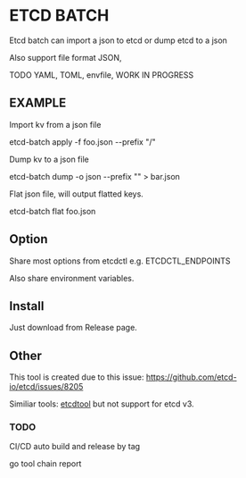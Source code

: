 # ETCD BATCH

Etcd batch can import a json to etcd or dump etcd to a json

Also support file format JSON, 

TODO YAML, TOML, envfile, WORK IN PROGRESS

## EXAMPLE

Import kv from a json file

etcd-batch apply -f foo.json --prefix "/"

Dump kv to a json file

etcd-batch dump -o json --prefix "" > bar.json

Flat json file, will output flatted keys.

etcd-batch flat foo.json

## Option

Share most options from etcdctl e.g. ETCDCTL_ENDPOINTS

Also share environment variables.


## Install

Just download from Release page.

## Other

This tool is created due to this issue: https://github.com/etcd-io/etcd/issues/8205

Similiar tools: [etcdtool](https://github.com/mickep76/etcdtool)   but not support for etcd v3.


### TODO

CI/CD auto build and release by tag

go tool chain report

